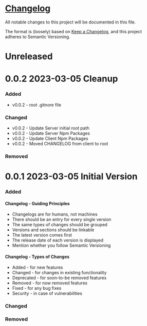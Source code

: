 # [Changelog](https://github.com/frunjik/devenv/CHANGELOG.md)
All notable changes to this project will be documented in this file.

The format is (loosely) based on [Keep a Changelog](https://keepachangelog.com/en/1.1.0/), and this project adheres to Semantic Versioning.

# Unreleased

# 0.0.2 2023-03-05 Cleanup

### Added
- v0.0.2 - root .gitnore file

### Changed
- v0.0.2 - Update Server initial root path
- v0.0.2 - Update Server Npm Packages
- v0.0.2 - Update Client Npm Packages
- v0.0.2 - Moved CHANGELOG from client to root

### Removed

# 0.0.1 2023-03-05 Initial Version

### Added

#### Changelog - Guiding Principles
- Changelogs are for humans, not machines
- There should be an entry for every single version
- The same types of changes should be grouped
- Versions and sections should be linkable
- The latest version comes first
- The release date of each version is displayed
- Mention whether you follow Semantic Versioning


#### Changelog - Types of Changes
- Added - for new features
- Changed - for changes in existing functionality
- Deprecated - for soon-to-be removed features
- Removed - for now removed features
- Fixed - for any bug fixes
- Security - in case of vulnerabilities

### Changed


### Removed
